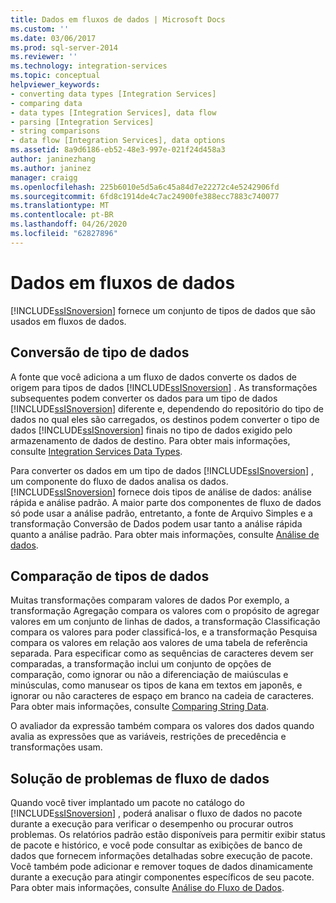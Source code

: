 ```yaml
---
title: Dados em fluxos de dados | Microsoft Docs
ms.custom: ''
ms.date: 03/06/2017
ms.prod: sql-server-2014
ms.reviewer: ''
ms.technology: integration-services
ms.topic: conceptual
helpviewer_keywords:
- converting data types [Integration Services]
- comparing data
- data types [Integration Services], data flow
- parsing [Integration Services]
- string comparisons
- data flow [Integration Services], data options
ms.assetid: 8a9d6186-eb52-48e3-997e-021f24d458a3
author: janinezhang
ms.author: janinez
manager: craigg
ms.openlocfilehash: 225b6010e5d5a6c45a84d7e22272c4e5242906fd
ms.sourcegitcommit: 6fd8c1914de4c7ac24900fe388ecc7883c740077
ms.translationtype: MT
ms.contentlocale: pt-BR
ms.lasthandoff: 04/26/2020
ms.locfileid: "62827896"
---
```

# <a name="data-in-data-flows"></a>Dados em fluxos de dados
  [!INCLUDE[ssISnoversion](../../includes/ssisnoversion-md.md)] fornece um conjunto de tipos de dados que são usados em fluxos de dados.  
  
## <a name="data-type-conversion"></a>Conversão de tipo de dados  
 A fonte que você adiciona a um fluxo de dados converte os dados de origem para tipos de dados [!INCLUDE[ssISnoversion](../../includes/ssisnoversion-md.md)] . As transformações subsequentes podem converter os dados para um tipo de dados [!INCLUDE[ssISnoversion](../../includes/ssisnoversion-md.md)] diferente e, dependendo do repositório do tipo de dados no qual eles são carregados, os destinos podem converter o tipo de dados [!INCLUDE[ssISnoversion](../../includes/ssisnoversion-md.md)] finais no tipo de dados exigido pelo armazenamento de dados de destino. Para obter mais informações, consulte [Integration Services Data Types](integration-services-data-types.md).  
  
 Para converter os dados em um tipo de dados [!INCLUDE[ssISnoversion](../../includes/ssisnoversion-md.md)] , um componente do fluxo de dados analisa os dados. [!INCLUDE[ssISnoversion](../../includes/ssisnoversion-md.md)] fornece dois tipos de análise de dados: análise rápida e análise padrão. A maior parte dos componentes de fluxo de dados só pode usar a análise padrão, entretanto, a fonte de Arquivo Simples e a transformação Conversão de Dados podem usar tanto a análise rápida quanto a análise padrão. Para obter mais informações, consulte [Análise de dados](parsing-data.md).  
  
## <a name="data-type-comparison"></a>Comparação de tipos de dados  
 Muitas transformações comparam valores de dados Por exemplo, a transformação Agregação compara os valores com o propósito de agregar valores em um conjunto de linhas de dados, a transformação Classificação compara os valores para poder classificá-los, e a transformação Pesquisa compara os valores em relação aos valores de uma tabela de referência separada. Para especificar como as sequências de caracteres devem ser comparadas, a transformação inclui um conjunto de opções de comparação, como ignorar ou não a diferenciação de maiúsculas e minúsculas, como manusear os tipos de kana em textos em japonês, e ignorar ou não caracteres de espaço em branco na cadeia de caracteres. Para obter mais informações, consulte [Comparing String Data](comparing-string-data.md).  
  
 O avaliador da expressão também compara os valores dos dados quando avalia as expressões que as variáveis, restrições de precedência e transformações usam.  
  
## <a name="data-flow-troubleshooting"></a>Solução de problemas de fluxo de dados  
 Quando você tiver implantado um pacote no catálogo do [!INCLUDE[ssISnoversion](../../includes/ssisnoversion-md.md)] , poderá analisar o fluxo de dados no pacote durante a execução para verificar o desempenho ou procurar outros problemas. Os relatórios padrão estão disponíveis para permitir exibir status de pacote e histórico, e você pode consultar as exibições de banco de dados que fornecem informações detalhadas sobre execução de pacote. Você também pode adicionar e remover toques de dados dinamicamente durante a execução para atingir componentes específicos de seu pacote. Para obter mais informações, consulte [Análise do Fluxo de Dados](data-flow.md).  
  
  
